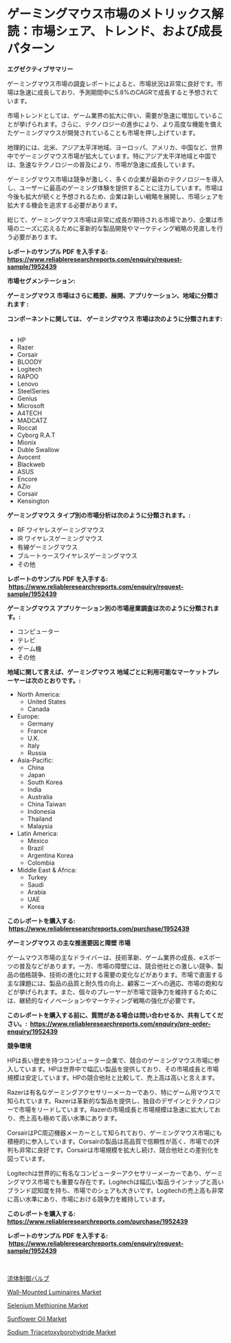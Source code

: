 <p><h1>ゲーミングマウス市場のメトリックス解読：市場シェア、トレンド、および成長パターン</h1></p><p><strong>エグゼクティブサマリー</strong></p>
<p><p>ゲーミングマウス市場の調査レポートによると、市場状況は非常に良好です。市場は急速に成長しており、予測期間中に5.8%のCAGRで成長すると予想されています。</p><p>市場トレンドとしては、ゲーム業界の拡大に伴い、需要が急速に増加していることが挙げられます。さらに、テクノロジーの進歩により、より高度な機能を備えたゲーミングマウスが開発されていることも市場を押し上げています。</p><p>地理的には、北米、アジア太平洋地域、ヨーロッパ、アメリカ、中国など、世界中でゲーミングマウス市場が拡大しています。特にアジア太平洋地域と中国では、急速なテクノロジーの普及により、市場が急速に成長しています。</p><p>ゲーミングマウス市場は競争が激しく、多くの企業が最新のテクノロジーを導入し、ユーザーに最高のゲーミング体験を提供することに注力しています。市場は今後も拡大が続くと予想されるため、企業は新しい戦略を展開し、市場シェアを拡大する機会を追求する必要があります。</p><p>総じて、ゲーミングマウス市場は非常に成長が期待される市場であり、企業は市場のニーズに応えるために革新的な製品開発やマーケティング戦略の見直しを行う必要があります。</p></p>
<p><strong>レポートのサンプル PDF を入手する: <a href="https://www.reliableresearchreports.com/enquiry/request-sample/1952439">https://www.reliableresearchreports.com/enquiry/request-sample/1952439</a></strong></p>
<p><strong>市場セグメンテーション:</strong></p>
<p><strong> ゲーミングマウス 市場はさらに概要、展開、アプリケーション、地域に分類されます :</strong></p>
<p><strong>コンポーネントに関しては、 ゲーミングマウス 市場は次のように分類されます: &nbsp;</strong></p>
<p><ul><li>HP</li><li>Razer</li><li>Corsair</li><li>BLOODY</li><li>Logitech</li><li>RAPOO</li><li>Lenovo</li><li>SteelSeries</li><li>Genius</li><li>Microsoft</li><li>A4TECH</li><li>MADCATZ</li><li>Roccat</li><li>Cyborg R.A.T</li><li>Mionix</li><li>Duble Swallow</li><li>Avocent</li><li>Blackweb</li><li>ASUS</li><li>Encore</li><li>AZio</li><li>Corsair</li><li>Kensington</li></ul></p>
<p><strong> ゲーミングマウス タイプ別の市場分析は次のように分類されます。:</strong></p>
<p><ul><li>RF ワイヤレスゲーミングマウス</li><li>IR ワイヤレスゲーミングマウス</li><li>有線ゲーミングマウス</li><li>ブルートゥースワイヤレスゲーミングマウス</li><li>その他</li></ul></p>
<p><strong>レポートのサンプル PDF を入手する: &nbsp;<a href="https://www.reliableresearchreports.com/enquiry/request-sample/1952439">https://www.reliableresearchreports.com/enquiry/request-sample/1952439</a></strong></p>
<p><strong> ゲーミングマウス アプリケーション別の市場産業調査は次のように分類されます。:</strong></p>
<p><ul><li>コンピューター</li><li>テレビ</li><li>ゲーム機</li><li>その他</li></ul></p>
<p><strong>地域に関して言えば、ゲーミングマウス 地域ごとに利用可能なマーケットプレーヤーは次のとおりです。:</strong></p>
<p><ul>
    <li>
        North America:
        <ul>
            <li>United States</li>
            <li>Canada</li>
        </ul>
    </li>
    <li>
        Europe:
        <ul>
            <li>Germany</li>
            <li>France</li>
            <li>U.K.</li>
            <li>Italy</li>
            <li>Russia</li>
        </ul>
    </li>
    <li>
        Asia-Pacific:
        <ul>
            <li>China</li>
            <li>Japan</li>
            <li>South Korea</li>
            <li>India</li>
            <li>Australia</li>
            <li>China Taiwan</li>
            <li>Indonesia</li>
            <li>Thailand</li>
            <li>Malaysia</li>
        </ul>
    </li>
    <li>
        Latin America:
        <ul>
            <li>Mexico</li>
            <li>Brazil</li>
            <li>Argentina Korea</li>
            <li>Colombia</li>
        </ul>
    </li>
    <li>
        Middle East & Africa:
        <ul>
            <li>Turkey</li>
            <li>Saudi</li>
            <li>Arabia</li>
            <li>UAE</li>
            <li>Korea</li>
        </ul>
    </li>
    </ul></p>
<p><strong>このレポートを購入する: &nbsp;<a href="https://www.reliableresearchreports.com/purchase/1952439">https://www.reliableresearchreports.com/purchase/1952439</a></strong></p>
<p><strong>ゲーミングマウス の主な推進要因と障壁 市場</strong></p>
<p><p>ゲームマウス市場の主なドライバーは、技術革新、ゲーム業界の成長、eスポーツの普及などがあります。一方、市場の障壁には、競合他社との激しい競争、製品の価格競争、技術の進化に対する需要の変化などがあります。市場で直面する主な課題には、製品の品質と耐久性の向上、顧客ニーズへの適応、市場の飽和などが挙げられます。また、個々のプレーヤーが市場で競争力を維持するためには、継続的なイノベーションやマーケティング戦略の強化が必要です。</p></p>
<p><strong>このレポートを購入する前に、質問がある場合は問い合わせるか、共有してください。:&nbsp; <a href="https://www.reliableresearchreports.com/enquiry/pre-order-enquiry/1952439">https://www.reliableresearchreports.com/enquiry/pre-order-enquiry/1952439</a></strong></p>
<p><strong>競争環境</strong></p>
<p><p>HPは長い歴史を持つコンピューター企業で、競合のゲーミングマウス市場に参入しています。HPは世界中で幅広い製品を提供しており、その市場成長と市場規模は安定しています。HPの競合他社と比較して、売上高は高いと言えます。</p><p>Razerは有名なゲーミングアクセサリーメーカーであり、特にゲーム用マウスで知られています。Razerは革新的な製品を提供し、独自のデザインとテクノロジーで市場をリードしています。Razerの市場成長と市場規模は急速に拡大しており、売上高も極めて高い水準にあります。</p><p>CorsairはPC周辺機器メーカーとして知られており、ゲーミングマウス市場にも積極的に参入しています。Corsairの製品は高品質で信頼性が高く、市場での評判も非常に良好です。Corsairは市場規模を拡大し続け、競合他社との差別化を図っています。</p><p>Logitechは世界的に有名なコンピューターアクセサリーメーカーであり、ゲーミングマウス市場でも重要な存在です。Logitechは幅広い製品ラインナップと高いブランド認知度を持ち、市場でのシェアも大きいです。Logitechの売上高も非常に高い水準にあり、市場における競争力を維持しています。</p></p>
<p><strong>このレポートを購入する: &nbsp; <a href="https://www.reliableresearchreports.com/purchase/1952439">https://www.reliableresearchreports.com/purchase/1952439</a></strong></p>
<p><strong>レポートのサンプル PDF を入手する: &nbsp;<a href="https://www.reliableresearchreports.com/enquiry/request-sample/1952439">https://www.reliableresearchreports.com/enquiry/request-sample/1952439</a></strong><strong></strong></p>
<p>&nbsp;</p>
<p><p><a href="https://github.com/joaejkdzgyljvo6/Market-Research-Report-List-1/blob/main/9961925190978.md">流体制御バルブ</a></p><p><a href="https://scarlet-rocket-c63.notion.site/Wall-Mounted-Luminaires-Market-Furnish-Information-about-Market-Size-Market-Share-Market-Dynamics--9d03095622884537a874f4d7cf55d00d">Wall-Mounted Luminaires Market</a></p><p><a href="https://issuu.com/reportprime-2/docs/selenium-methionine-market-size-2030.pptx">Selenium Methionine Market</a></p><p><a href="https://view.publitas.com/reportprime-1/sunflower-oil-market-research-report-unlocks-analysis-on-the-market-financial-status-market-size-and-market-revenue-upto-2031/">Sunflower Oil Market</a></p><p><a href="https://github.com/lylyparadise/Market-Research-Report-List-2/blob/main/sodium-triacetoxyborohydride-market.md">Sodium Triacetoxyborohydride Market</a></p></p>